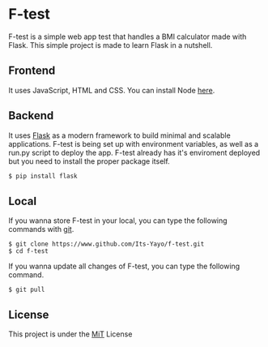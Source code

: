 # F-test
F-test is a simple web app test that handles a BMI calculator made with Flask. This simple project is made to learn Flask in a nutshell.

## Frontend
It uses JavaScript, HTML and CSS. You can install Node [here](https://nodejs.dev/en/download/).

## Backend
It uses [Flask](https://flask.palletsprojects.com/en/2.3.x/) as a modern framework to build minimal and scalable applications. F-test is being set up with environment variables, as well as a run.py script to deploy the app. F-test already has it's enviroment deployed but you need to install the proper package itself.
```bash
$ pip install flask
```

## Local
If you wanna store F-test in your local, you can type the following commands with [git](https://git-scm.com/).
```shell
$ git clone https://www.github.com/Its-Yayo/f-test.git
$ cd f-test
```

If you wanna update all changes of F-test, you can type the following command.
```shell
$ git pull
```

## License
This project is under the [MiT](https://opensource.org/license/mit/) License

